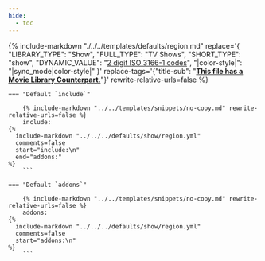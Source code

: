 ```yaml
---
hide:
  - toc
---
```

{%
    include-markdown "./../../templates/defaults/region.md"
    replace='{
        "LIBRARY_TYPE": "Show",
        "FULL_TYPE": "TV Shows",
        "SHORT_TYPE": "show",
        "DYNAMIC_VALUE": "[2 digit ISO 3166-1 codes](https://en.wikipedia.org/wiki/List_of_ISO_3166_country_codes)",
        "|color-style|": "|sync_mode|color-style|"
    }'
    replace-tags='{"title-sub": "**[This file has a Movie Library Counterpart.](./../../movie/region)**"}'
    rewrite-relative-urls=false
%}

    === "Default `include`"
    
        {% include-markdown "../../templates/snippets/no-copy.md" rewrite-relative-urls=false %}
        include: 
    {%    
      include-markdown "../../../defaults/show/region.yml" 
      comments=false
      start="include:\n"
      end="addons:"
    %}
        ```

    === "Default `addons`"
    
        {% include-markdown "../../templates/snippets/no-copy.md" rewrite-relative-urls=false %}
        addons: 
    {%    
      include-markdown "../../../defaults/show/region.yml" 
      comments=false
      start="addons:\n"
    %}
        ```
